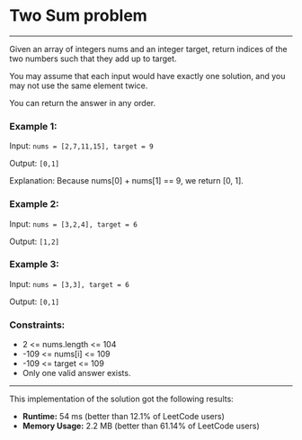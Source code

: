 # Two Sum problem

***

Given an array of integers nums and an integer target, return indices of the two numbers such that they add up to target.

You may assume that each input would have exactly one solution, and you may not use the same element twice.

You can return the answer in any order.
 

### Example 1:

Input: `nums = [2,7,11,15], target = 9`

Output: `[0,1]`

Explanation: Because nums[0] + nums[1] == 9, we return [0, 1].

### Example 2:

Input: `nums = [3,2,4], target = 6`

Output: `[1,2]`

### Example 3:

Input: `nums = [3,3], target = 6`

Output: `[0,1]`

### Constraints:

- 2 <= nums.length <= 104
- -109 <= nums[i] <= 109
- -109 <= target <= 109
- Only one valid answer exists.


***

This implementation of the solution got the following results:

- **Runtime:** 54 ms (better than 12.1% of LeetCode users)
- **Memory Usage:** 2.2 MB (better than 61.14% of LeetCode users) 

